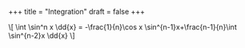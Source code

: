 +++
title = "Integration"
draft = false
+++

\\[
\int \sin^n x \dd{x} = -\frac{1}{n}\cos x \sin^{n-1}x+\frac{n-1}{n}\int \sin^{n-2}x \dd{x}
\\]
